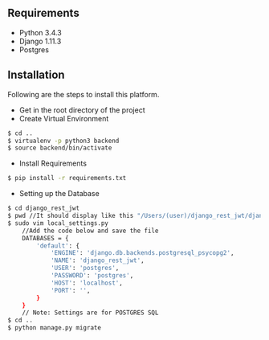 Requirements
------------

- Python 3.4.3
- Django 1.11.3
- Postgres

Installation
------------
Following are the steps to install this platform.

- Get in the root directory of the project
- Create Virtual Environment
```sh
$ cd ..
$ virtualenv -p python3 backend
$ source backend/bin/activate
```
- Install Requirements
```sh
$ pip install -r requirements.txt
```
- Setting up the Database
```sh
$ cd django_rest_jwt
$ pwd //It should display like this "/Users/(user)/django_rest_jwt/django_rest_jwt"
$ sudo vim local_settings.py
    //Add the code below and save the file
    DATABASES = {
        'default': {
            'ENGINE': 'django.db.backends.postgresql_psycopg2',
            'NAME': 'django_rest_jwt',
            'USER': 'postgres',
            'PASSWORD': 'postgres',
            'HOST': 'localhost',
            'PORT': '',
        }
    }
    // Note: Settings are for POSTGRES SQL
$ cd .. 
$ python manage.py migrate 
```
